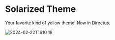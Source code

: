 # Solarized Theme

Your favorite kind of yellow theme. Now in Directus.

![2024-02-22T1610 19](https://github.com/directus-labs/extension-solarized-theme/assets/1461554/64e09955-92eb-46cc-a469-ca338008e3ce)
